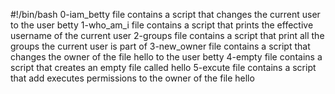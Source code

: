 #!/bin/bash
0-iam_betty file contains a script that changes the current user to the user betty
1-who_am_i file contains a script that prints the effective username of the current user
2-groups file contains a script that print all the groups the current user is part of
3-new_owner file contains a script that changes the owner of the file hello to the user betty
4-empty file contains a script that creates an empty file called hello
5-excute file contains a script that add executes permissions to the owner of the file hello
